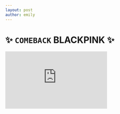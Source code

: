 ```yaml
---
layout: post
author: emily
---
```

# ✨ `COMEBACK` BLACKPINK ✨  
<iframe id="ytplayer" type="text/html" width="320" height="180" src="https://www.youtube.com/embed/fNkxFo5Ef38?autoplay=1" frameborder="0" allowfullscreen>	 

> Don't Know What To Do ~ BLACKPINK
